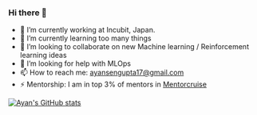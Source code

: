 ### Hi there 👋


- 🔭 I’m currently working at Incubit, Japan.
- 🌱 I’m currently learning too many things
- 👯 I’m looking to collaborate on new Machine learning / Reinforcement learning ideas
- 🤔 I’m looking for help with MLOps
- 📫 How to reach me: ayansengupta17@gmail.com
- ⚡ Mentorship: I am in top 3% of mentors in [Mentorcruise](https://mentorcruise.com/mentor/ayansengupta/)

[![Ayan's GitHub stats](https://github-readme-stats.vercel.app/api?username=ayansengupta17&show_icons=true&theme=radical)](https://github.com/ayansengupta17/github-readme-stats)
